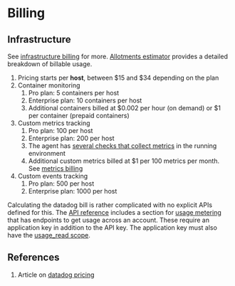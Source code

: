 # Billing

## Infrastructure

See [infrastructure billing](https://www.datadoghq.com/pricing/?product=infrastructure#products) for more.
[Allotments estimator](https://www.datadoghq.com/pricing/allotments/) provides a detailed breakdown of billable usage.

1. Pricing starts per **host**, between $15 and $34 depending on the plan
2. Container monitoring
    1. Pro plan: 5 containers per host
    2. Enterprise plan: 10 containers per host
    3. Additional containers billed at $0.002 per hour (on demand) or $1 per container (prepaid containers)
3. Custom metrics tracking
    1. Pro plan: 100 per host
    2. Enterprise plan: 200 per host
    3. The agent has [several checks that collect metrics](https://docs.datadoghq.com/getting_started/agent/#checks) in the running environment
    4. Additional custom metrics billed at $1 per 100 metrics per month. See [metrics billing](https://www.datadoghq.com/pricing/?product=infrastructure#infrastructure-how-do-i-get-charged-for-additional-custom-metrics)
4. Custom events tracking
    1. Pro plan: 500 per host
    2. Enterprise plan: 1000 per host

Calculating the datadog bill is rather complicated with no explicit APIs defined for this. The [API reference](https://docs.datadoghq.com/api/latest/) includes a section for [usage metering](https://docs.datadoghq.com/api/latest/usage-metering/) that has endpoints to get usage across an account.
These require an application key in addition to the API key. The application key must also have the [usage_read scope](https://docs.datadoghq.com/api/latest/usage-metering/#get-usage-across-your-account).

## References

1. Article on [datadog pricing](https://signoz.io/blog/datadog-pricing/)